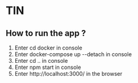 # TIN

## How to run the app ?

1. Enter cd docker in console
2. Enter docker-compose up --detach in console
3. Enter cd .. in console
4. Enter npm start in console
5. Enter http://localhost:3000/ in the browser
